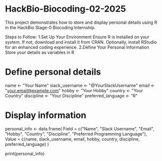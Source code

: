 # HackBio-Biocoding-02-2025
This project demonstrates how to store and display personal details using R in the HackBio Stage-0 Biocoding Internship.

Steps to Follow:
  1.Set Up Your Environment
     Ensure R is installed on your system. If not, download and install it from CRAN.
     Optionally, install RStudio for an enhanced coding experience.
 2.Define Your Personal Information
    Store your details as variables in R
# Define personal details
name <- "Your Name"
slack_username <- "@YourSlackUsername"
email <- "your.email@example.com"
hobby <- "Your Hobby"
country <- "Your Country"
discipline <- "Your Discipline"
preferred_language <- "R"

# Display information
personal_info <- data.frame(
  Field = c("Name", "Slack Username", "Email", "Hobby", "Country", "Discipline", "Preferred Programming Language"),
  Value = c(name, slack_username, email, hobby, country, discipline, preferred_language)
)

print(personal_info)

